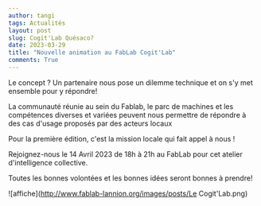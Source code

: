 ```yaml
---
author: tangi
tags: Actualités
layout: post
slug: Cogit'Lab Quésaco?
date: 2023-03-29
title: "Nouvelle animation au FabLab Cogit'Lab"
comments: True
---
```

Le concept ? Un partenaire nous pose un dilemme technique et on s'y met ensemble pour y répondre!

La communauté réunie au sein du Fablab, le parc de machines et les compétences diverses et variées peuvent nous permettre de répondre à des cas d'usage proposés par des acteurs locaux

Pour la première édition, c'est la mission locale qui fait appel à nous !

Rejoignez-nous le 14 Avril 2023 de 18h à 21h au FabLab pour cet atelier d'intelligence collective.

Toutes les bonnes volontées et les bonnes idées seront bonnes à prendre!

![affiche](http://www.fablab-lannion.org/images/posts/Le Cogit'Lab.png)
